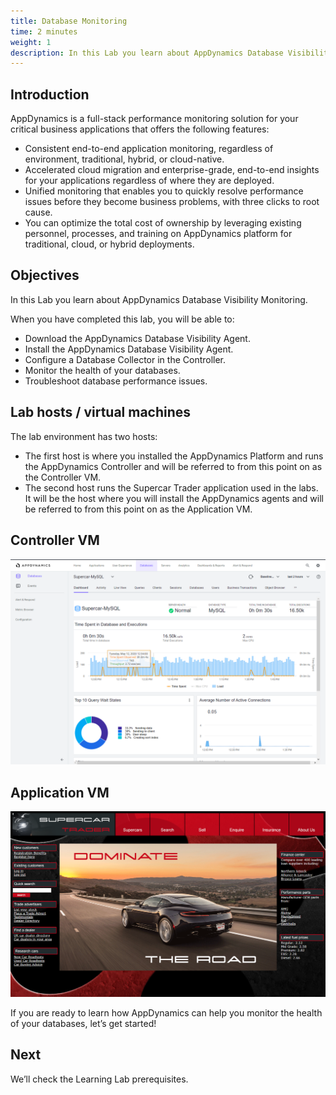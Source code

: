 ```yaml
---
title: Database Monitoring
time: 2 minutes
weight: 1
description: In this Lab you learn about AppDynamics Database Visibility Monitoring.
---
```


## Introduction

AppDynamics is a full-stack performance monitoring solution for your critical business applications that offers the following features:

- Consistent end-to-end application monitoring, regardless of environment, traditional, hybrid, or cloud-native.
- Accelerated cloud migration and enterprise-grade, end-to-end insights for your applications regardless of where they are deployed.
- Unified monitoring that enables you to quickly resolve performance issues before they become business problems, with three clicks to root cause.
- You can optimize the total cost of ownership by leveraging existing personnel, processes, and training on AppDynamics platform for traditional, cloud, or hybrid deployments.

## Objectives

In this Lab you learn about AppDynamics Database Visibility Monitoring.

When you have completed this lab, you will be able to:

- Download the AppDynamics Database Visibility Agent.
- Install the AppDynamics Database Visibility Agent.
- Configure a Database Collector in the Controller.
- Monitor the health of your databases.
- Troubleshoot database performance issues.

## Lab hosts / virtual machines

The lab environment has two hosts:

- The first host is where you installed the AppDynamics Platform and runs the AppDynamics Controller and will be referred to from this point on as the Controller VM.
- The second host runs the Supercar Trader application used in the labs. It will be the host where you will install the AppDynamics agents and will be referred to from this point on as the Application VM.

## Controller VM

![Controller](images/controller-vm.png)

## Application VM

![Application](images/application-vm.png)

If you are ready to learn how AppDynamics can help you monitor the health of your databases, let’s get started!

## Next 
We’ll check the Learning Lab prerequisites.